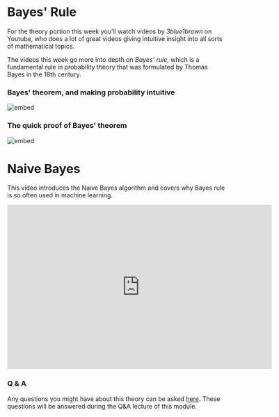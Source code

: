 # Bayes' Rule

For the theory portion this week you'll watch videos by *3blue1brown* on
Youtube, who does a lot of great videos giving intuitive insight into all sorts
of mathematical topics.

The videos this week go more into depth on *Bayes' rule*, which is a
fundamental rule in probability theory that was formulated by Thomas Bayes in
the 18th century. 

### Bayes' theorem, and making probability intuitive

![embed](https://www.youtube.com/embed/HZGCoVF3YvM)

### The quick proof of Bayes' theorem

![embed](https://www.youtube.com/embed/U_85TaXbeIo)

# Naive Bayes

This video introduces the Naive Bayes algorithm and covers why Bayes rule is so often used in machine learning.

<iframe id="kaltura_player" src="https://api.eu.kaltura.com/p/120/sp/12000/embedIframeJs/uiconf_id/23449960/partner_id/120?iframeembed=true&playerId=kaltura_player&entry_id=0_k18m4bkj&flashvars[streamerType]=auto&amp;flashvars[localizationCode]=en_US&amp;flashvars[leadWithHTML5]=true&amp;flashvars[sideBarContainer.plugin]=true&amp;flashvars[sideBarContainer.position]=left&amp;flashvars[sideBarContainer.clickToClose]=true&amp;flashvars[chapters.plugin]=true&amp;flashvars[chapters.layout]=vertical&amp;flashvars[chapters.thumbnailRotator]=false&amp;flashvars[streamSelector.plugin]=true&amp;flashvars[EmbedPlayer.SpinnerTarget]=videoHolder&amp;flashvars[dualScreen.plugin]=true&amp;flashvars[hotspots.plugin]=1&amp;flashvars[Kaltura.addCrossoriginToIframe]=true&amp;&wid=0_1w9s79et" width="608" height="378" allowfullscreen webkitallowfullscreen mozAllowFullScreen allow="autoplay *; fullscreen *; encrypted-media *" sandbox="allow-forms allow-same-origin allow-scripts allow-top-navigation allow-pointer-lock allow-popups allow-modals allow-orientation-lock allow-popups-to-escape-sandbox allow-presentation allow-top-navigation-by-user-activation" frameborder="0" title="Minor AI Naive Bayes"></iframe>

### Q & A

Any questions you might have about this theory can be asked 
[here](https://forms.office.com/Pages/ResponsePage.aspx?id=zcrxoIxhA0S5RXb7PWh05ZTDc7biyulCvpu4U-tarWtUMlZYQUlYMFVMREdWRVVPWTNITlIxQlFUTC4u).
These questions will be answered during the Q&A lecture of this module.

